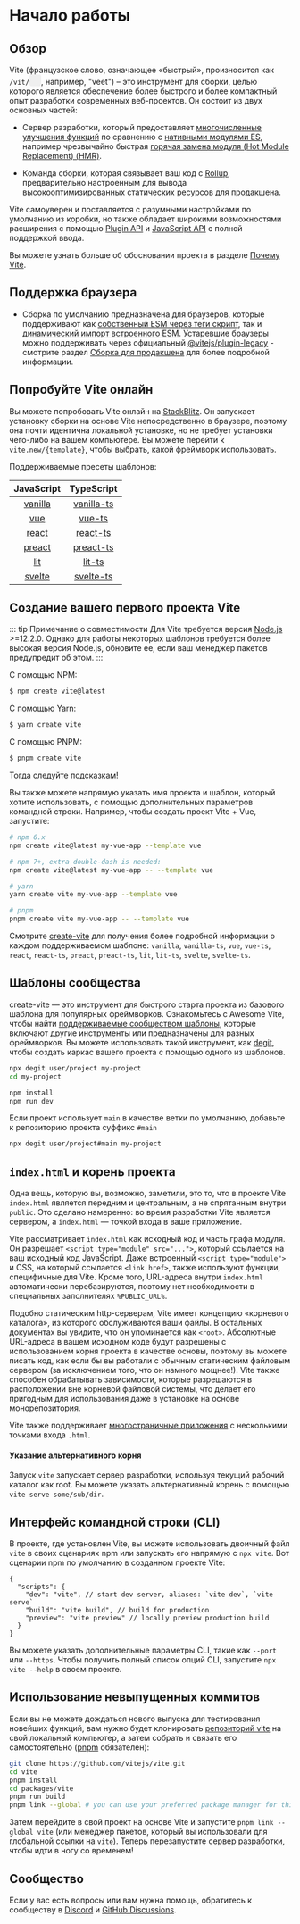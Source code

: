# Начало работы

<audio id="vite-audio">
  <source src="/vite.mp3" type="audio/mpeg">
</audio>

## Обзор

Vite (французское слово, означающее «быстрый», произносится как `/vit/`<button style="border:none;padding:3px;border-radius:4px" id="play-vite-audio" onclick="document.getElementById('vite-audio').play();"><img src="/voice.svg" height="15"></button>, например, "veet") – это инструмент для сборки, целью которого является обеспечение более быстрого и более компактный опыт разработки современных веб-проектов. Он состоит из двух основных частей:

- Сервер разработки, который предоставляет [многочисленные улучшения функций](./features) по сравнению с [нативными модулями ES](https://developer.mozilla.org/en-US/docs/Web/JavaScript/Guide/Modules), например чрезвычайно быстрая [горячая замена модуля (Hot Module Replacement) (HMR)](./features#hot-module-replacement).

- Команда сборки, которая связывает ваш код с [Rollup](https://rollupjs.org), предварительно настроенным для вывода высокооптимизированных статических ресурсов для продакшена.

Vite самоуверен и поставляется с разумными настройками по умолчанию из коробки, но также обладает широкими возможностями расширения с помощью [Plugin API](./api-plugin) и [JavaScript API](./api-javascript) с полной поддержкой ввода.

Вы можете узнать больше об обосновании проекта в разделе [Почему Vite](./why).

## Поддержка браузера

- Сборка по умолчанию предназначена для браузеров, которые поддерживают как [собственный ESM через теги скрипт](https://caniuse.com/es6-module), так и [динамический импорт встроенного ESM](https://caniuse.com/es6-module-dynamic-import). Устаревшие браузеры можно поддерживать через официальный [@vitejs/plugin-legacy](https://github.com/vitejs/vite/tree/main/packages/plugin-legacy) - смотрите раздел [Сборка для продакшена](./build) для более подробной информации.

## Попробуйте Vite онлайн

Вы можете попробовать Vite онлайн на [StackBlitz](https://vite.new/). Он запускает установку сборки на основе Vite непосредственно в браузере, поэтому она почти идентична локальной установке, но не требует установки чего-либо на вашем компьютере. Вы можете перейти к `vite.new/{template}`, чтобы выбрать, какой фреймворк использовать.

Поддерживаемые пресеты шаблонов:

|             JavaScript              |                TypeScript                 |
| :---------------------------------: | :---------------------------------------: |
| [vanilla](https://vite.new/vanilla) | [vanilla-ts](https://vite.new/vanilla-ts) |
|     [vue](https://vite.new/vue)     |     [vue-ts](https://vite.new/vue-ts)     |
|   [react](https://vite.new/react)   |   [react-ts](https://vite.new/react-ts)   |
|  [preact](https://vite.new/preact)  |  [preact-ts](https://vite.new/preact-ts)  |
|     [lit](https://vite.new/lit)     |     [lit-ts](https://vite.new/lit-ts)     |
|  [svelte](https://vite.new/svelte)  |  [svelte-ts](https://vite.new/svelte-ts)  |

## Создание вашего первого проекта Vite

::: tip Примечание о совместимости
Для Vite требуется версия [Node.js](https://nodejs.org/en/) >=12.2.0. Однако для работы некоторых шаблонов требуется более высокая версия Node.js, обновите ее, если ваш менеджер пакетов предупредит об этом.
:::

С помощью NPM:

```bash
$ npm create vite@latest
```

С помощью Yarn:

```bash
$ yarn create vite
```

С помощью PNPM:

```bash
$ pnpm create vite
```

Тогда следуйте подсказкам!

Вы также можете напрямую указать имя проекта и шаблон, который хотите использовать, с помощью дополнительных параметров командной строки. Например, чтобы создать проект Vite + Vue, запустите:

```bash
# npm 6.x
npm create vite@latest my-vue-app --template vue

# npm 7+, extra double-dash is needed:
npm create vite@latest my-vue-app -- --template vue

# yarn
yarn create vite my-vue-app --template vue

# pnpm
pnpm create vite my-vue-app -- --template vue
```

Смотрите [create-vite](https://github.com/vitejs/vite/tree/main/packages/create-vite) для получения более подробной информации о каждом поддерживаемом шаблоне: `vanilla`, `vanilla-ts`, `vue`, `vue-ts`, `react`, `react-ts`, `preact`, `preact-ts`, `lit`, `lit-ts`, `svelte`, `svelte-ts`.

## Шаблоны сообщества

create-vite — это инструмент для быстрого старта проекта из базового шаблона для популярных фреймворков. Ознакомьтесь с Awesome Vite, чтобы найти [поддерживаемые сообществом шаблоны](https://github.com/vitejs/awesome-vite#templates), которые включают другие инструменты или предназначены для разных фреймворков. Вы можете использовать такой инструмент, как [degit](https://github.com/Rich-Harris/degit), чтобы создать каркас вашего проекта с помощью одного из шаблонов.

```bash
npx degit user/project my-project
cd my-project

npm install
npm run dev
```

Если проект использует `main` в качестве ветки по умолчанию, добавьте к репозиторию проекта суффикс `#main`

```bash
npx degit user/project#main my-project
```

## `index.html` и корень проекта

Одна вещь, которую вы, возможно, заметили, это то, что в проекте Vite `index.html` является передним и центральным, а не спрятанным внутри `public`. Это сделано намеренно: во время разработки Vite является сервером, а `index.html` — точкой входа в ваше приложение.

Vite рассматривает `index.html` как исходный код и часть графа модуля. Он разрешает `<script type="module" src="...">`, который ссылается на ваш исходный код JavaScript. Даже встроенный `<script type="module">` и CSS, на который ссылается `<link href>`, также используют функции, специфичные для Vite. Кроме того, URL-адреса внутри `index.html` автоматически перебазируются, поэтому нет необходимости в специальных заполнителях `%PUBLIC_URL%`.

Подобно статическим http-серверам, Vite имеет концепцию «корневого каталога», из которого обслуживаются ваши файлы. В остальных документах вы увидите, что он упоминается как `<root>`. Абсолютные URL-адреса в вашем исходном коде будут разрешены с использованием корня проекта в качестве основы, поэтому вы можете писать код, как если бы вы работали с обычным статическим файловым сервером (за исключением того, что он намного мощнее!). Vite также способен обрабатывать зависимости, которые разрешаются в расположении вне корневой файловой системы, что делает его пригодным для использования даже в установке на основе монорепозитория.

Vite также поддерживает [многостраничные приложения](./build#multi-page-app) с несколькими точками входа `.html`.

#### Указание альтернативного корня

Запуск `vite` запускает сервер разработки, используя текущий рабочий каталог как root. Вы можете указать альтернативный корень с помощью `vite serve some/sub/dir`.

## Интерфейс командной строки (CLI)

В проекте, где установлен Vite, вы можете использовать двоичный файл `vite` в своих сценариях npm или запускать его напрямую с `npx vite`. Вот сценарии npm по умолчанию в созданном проекте Vite:

<!-- prettier-ignore -->
```json5
{
  "scripts": {
    "dev": "vite", // start dev server, aliases: `vite dev`, `vite serve`
    "build": "vite build", // build for production
    "preview": "vite preview" // locally preview production build
  }
}
```

Вы можете указать дополнительные параметры CLI, такие как `--port` или `--https`. Чтобы получить полный список опций CLI, запустите `npx vite --help` в своем проекте.

## Использование невыпущенных коммитов

Если вы не можете дождаться нового выпуска для тестирования новейших функций, вам нужно будет клонировать [репозиторий vite](https://github.com/vitejs/vite) на свой локальный компьютер, а затем собрать и связать его самостоятельно ([pnpm](https://pnpm.io/) обязателен):

```bash
git clone https://github.com/vitejs/vite.git
cd vite
pnpm install
cd packages/vite
pnpm run build
pnpm link --global # you can use your preferred package manager for this step
```

Затем перейдите в свой проект на основе Vite и запустите `pnpm link --global vite` (или менеджер пакетов, который вы использовали для глобальной ссылки на `vite`). Теперь перезапустите сервер разработки, чтобы идти в ногу со временем!

## Сообщество

Если у вас есть вопросы или вам нужна помощь, обратитесь к сообществу в [Discord](https://discord.gg/4cmKdMfpU5) и [GitHub Discussions](https://github.com/vitejs/vite/discussions).
